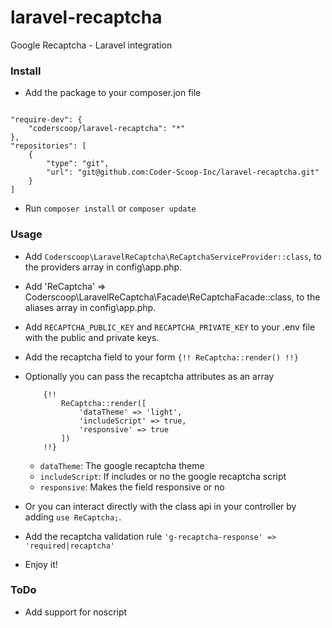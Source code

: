 # laravel-recaptcha
Google Recaptcha - Laravel integration

### Install

 - Add the package to your composer.jon file

```

"require-dev": {
    "coderscoop/laravel-recaptcha": "*"
},
"repositories": [
    {
        "type": "git",
        "url": "git@github.com:Coder-Scoop-Inc/laravel-recaptcha.git"
    }
]

```

 - Run `composer install` or `composer update`

### Usage

 - Add `Coderscoop\LaravelReCaptcha\ReCaptchaServiceProvider::class`, to the providers array in config\app.php.

 - Add 'ReCaptcha' => Coderscoop\LaravelReCaptcha\Facade\ReCaptchaFacade::class, to the aliases array in config\app.php.

 - Add `RECAPTCHA_PUBLIC_KEY` and `RECAPTCHA_PRIVATE_KEY` to your .env file with the public and private keys.

 - Add the recaptcha field to your form `{!! ReCaptcha::render() !!}`

 - Optionally you can pass the recaptcha attributes as an array
    ```
        {!! 
            ReCaptcha::render([
                'dataTheme' => 'light',
                'includeScript' => true,
                'responsive' => true
            ]) 
        !!}
    ```
    - `dataTheme`: The google recaptcha theme
    - `includeScript`: If includes or no the google recaptcha script
    - `responsive`: Makes the field responsive or no

 - Or you can interact directly with the class api in your controller by adding `use ReCaptcha;`.

 - Add the recaptcha validation rule `'g-recaptcha-response' => 'required|recaptcha'`

 - Enjoy it!


### ToDo

 - Add support for noscript
